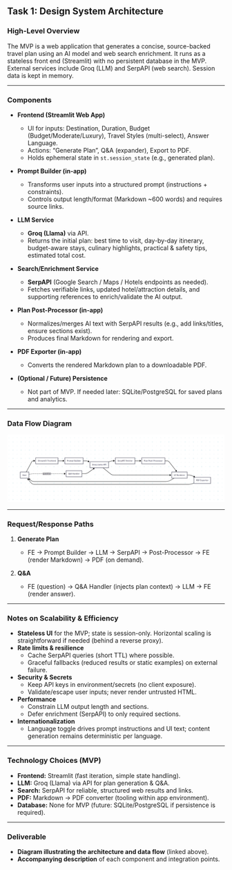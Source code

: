 ## Task 1: Design System Architecture

### High-Level Overview
The MVP is a web application that generates a concise, source-backed travel plan using an AI model and web search enrichment. It runs as a stateless front end (Streamlit) with no persistent database in the MVP. External services include Groq (LLM) and SerpAPI (web search). Session data is kept in memory.

---

### Components
- **Frontend (Streamlit Web App)**
  - UI for inputs: Destination, Duration, Budget (Budget/Moderate/Luxury), Travel Styles (multi-select), Answer Language.
  - Actions: “Generate Plan”, Q&A (expander), Export to PDF.
  - Holds ephemeral state in `st.session_state` (e.g., generated plan).

- **Prompt Builder (in-app)**
  - Transforms user inputs into a structured prompt (instructions + constraints).
  - Controls output length/format (Markdown ~600 words) and requires source links.

- **LLM Service**
  - **Groq (Llama)** via API.
  - Returns the initial plan: best time to visit, day-by-day itinerary, budget-aware stays, culinary highlights, practical & safety tips, estimated total cost.

- **Search/Enrichment Service**
  - **SerpAPI** (Google Search / Maps / Hotels endpoints as needed).
  - Fetches verifiable links, updated hotel/attraction details, and supporting references to enrich/validate the AI output.

- **Plan Post-Processor (in-app)**
  - Normalizes/merges AI text with SerpAPI results (e.g., add links/titles, ensure sections exist).
  - Produces final Markdown for rendering and export.

- **PDF Exporter (in-app)**
  - Converts the rendered Markdown plan to a downloadable PDF.

- **(Optional / Future) Persistence**
  - Not part of MVP. If needed later: SQLite/PostgreSQL for saved plans and analytics.

---

### Data Flow Diagram

![System Architecture Diagram](https://github.com/z502wa/Portfolio-Project/blob/main/Technical%20Documentation%20(Stage%203)/data_flow_diagram.png)

---

### Request/Response Paths
1. **Generate Plan**
   - FE → Prompt Builder → LLM → SerpAPI → Post-Processor → FE (render Markdown) → PDF (on demand).

2. **Q&A**
   - FE (question) → Q&A Handler (injects plan context) → LLM → FE (render answer).

---

### Notes on Scalability & Efficiency
- **Stateless UI** for the MVP; state is session-only. Horizontal scaling is straightforward if needed (behind a reverse proxy).
- **Rate limits & resilience**
  - Cache SerpAPI queries (short TTL) where possible.
  - Graceful fallbacks (reduced results or static examples) on external failure.
- **Security & Secrets**
  - Keep API keys in environment/secrets (no client exposure).
  - Validate/escape user inputs; never render untrusted HTML.
- **Performance**
  - Constrain LLM output length and sections.
  - Defer enrichment (SerpAPI) to only required sections.
- **Internationalization**
  - Language toggle drives prompt instructions and UI text; content generation remains deterministic per language.

---

### Technology Choices (MVP)
- **Frontend:** Streamlit (fast iteration, simple state handling).
- **LLM:** Groq (Llama) via API for plan generation & Q&A.
- **Search:** SerpAPI for reliable, structured web results and links.
- **PDF:** Markdown → PDF converter (tooling within app environment).
- **Database:** None for MVP (future: SQLite/PostgreSQL if persistence is required).

---

### Deliverable
- **Diagram illustrating the architecture and data flow** (linked above).
- **Accompanying description** of each component and integration points.
